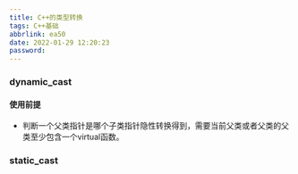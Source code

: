 ```yaml
---
title: C++的类型转换
tags: C++基础
abbrlink: ea50
date: 2022-01-29 12:20:23
password:
---
```






### dynamic_cast





#### 使用前提

* 判断一个父类指针是哪个子类指针隐性转换得到，需要当前父类或者父类的父类至少包含一个virtual函数。













### static_cast



